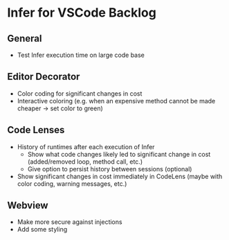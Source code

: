 # Infer for VSCode Backlog

## General

- Test Infer execution time on large code base

## Editor Decorator

- Color coding for significant changes in cost
- Interactive coloring (e.g. when an expensive method cannot be made cheaper -> set color to green)

## Code Lenses

- History of runtimes after each execution of Infer
  - Show what code changes likely led to significant change in cost (added/removed loop, method call, etc.)
  - Give option to persist history between sessions (optional)
- Show significant changes in cost immediately in CodeLens (maybe with color coding, warning messages, etc.)

## Webview

- Make more secure against injections
- Add some styling